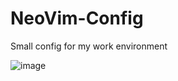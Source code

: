 # NeoVim-Config

Small config for my work environment

![image](https://user-images.githubusercontent.com/67488206/203147387-9405d3cf-e2d9-443f-8fb4-d955c2f1e43a.png)
